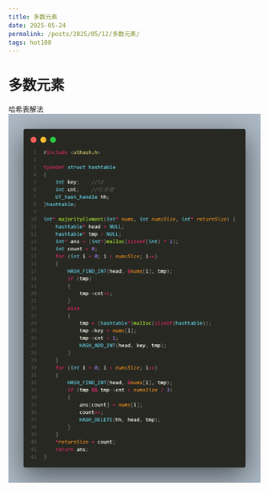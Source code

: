 ```yaml
---
title: 多数元素
date: 2025-05-24
permalink: /posts/2025/05/12/多数元素/
tags: hot100
---
```


# 多数元素
哈希表解法
![图片1](/images/leetcode229.png)